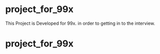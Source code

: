 # project_for_99x
This Project is Developed for 99x. in order to getting in to the interview.
# project_for_99x
